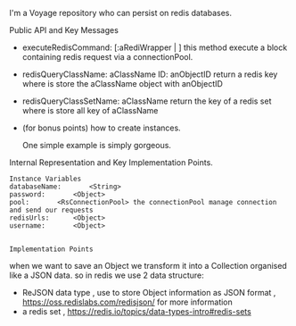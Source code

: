 I'm a Voyage repository who can persist on redis databases.

Public API and Key Messages

- executeRedisCommand: [:aRediWrapper |   ] 
	this method execute a block containing redis request via a connectionPool.
- redisQueryClassName: aClassName ID: anObjectID 
	return a redis key where is store the aClassName object with anObjectID  
- redisQueryClassSetName: aClassName 
	return the key of a redis set where is store all key of aClassName  
- (for bonus points) how to create instances.

   One simple example is simply gorgeous.
 
Internal Representation and Key Implementation Points.

    Instance Variables
	databaseName:		<String>
	password:		<Object>
	pool:		<RsConnectionPool> the connectionPool manage connection and send our requests 
	redisUrls:		<Object>
	username:		<Object>


    Implementation Points

when we want to save an Object we transform it into a Collection organised like a JSON data.
so in redis we use 2 data structure: 

* ReJSON data type , use to store Object information as JSON format ,  https://oss.redislabs.com/redisjson/ for more information 
* a redis set , https://redis.io/topics/data-types-intro#redis-sets
